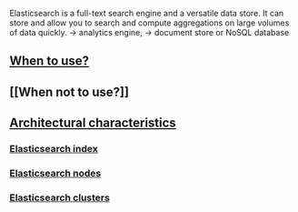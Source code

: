 Elasticsearch is a full-text search engine and a versatile data store. It can store and allow you to search and compute aggregations on large volumes of data quickly.
	-> analytics engine,
	-> document store or NoSQL database

## [When to use?](When%20to%20use%20Elasticsearch?.md)

## [[When not to use?]]

## [Architectural characteristics](Architectural%20characteristics%20of%20Elasticsearch.md)

### [Elasticsearch index](Elasticsearch%20index.md)

### [Elasticsearch nodes](Elasticsearch%20nodes.md)

### [Elasticsearch clusters](Elasticsearch%20clusters.md)




